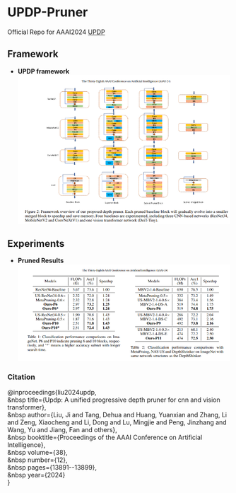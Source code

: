 # UPDP-Pruner
Official Repo for AAAI2024 [UPDP](https://ojs.aaai.org/index.php/AAAI/article/view/29296)

## Framework

- **UPDP framework**
![](Images/overview.png)

## Experiments

- **Pruned Results**
![](Images/results.png)
### Citation 
@inproceedings{liu2024updp, <br>
 &nbsp title={Updp: A unified progressive depth pruner for cnn and vision transformer}, <br>
 &nbsp author={Liu, Ji and Tang, Dehua and Huang, Yuanxian and Zhang, Li and Zeng, Xiaocheng and Li, Dong and Lu, Mingjie and Peng, Jinzhang and Wang, Yu and Jiang, Fan and others}, <br>
 &nbsp booktitle={Proceedings of the AAAI Conference on Artificial Intelligence}, <br>
 &nbsp volume={38}, <br>
 &nbsp number={12}, <br>
 &nbsp pages={13891--13899}, <br>
 &nbsp year={2024} <br>
}
